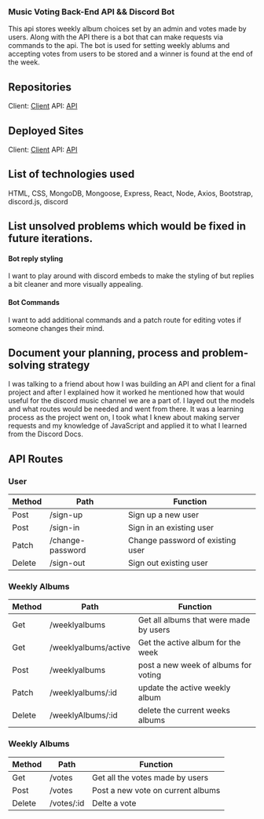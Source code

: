 ### Music Voting Back-End API && Discord Bot

This api stores weekly album choices set by an admin and votes made by users. Along with the API there is a bot that can make requests via commands to the api. The bot is used for setting weekly ablums and accepting votes from users to be stored and a winner is found at the end of the week.

## Repositories
Client: [Client](https://github.com/iamcoryv/music-voting-admin-client)
API: [API](https://github.com/iamcoryv/music-voting-disordbot-api)


## Deployed Sites
Client: [Client](https://iamcoryv.github.io/music-voting-admin-client/)
API: [API](https://afternoon-sea-43422.herokuapp.com/)


## List of technologies used
HTML, CSS, MongoDB, Mongoose, Express, React, Node, Axios, Bootstrap, discord.js, discord


## List unsolved problems which would be fixed in future iterations.

#### Bot reply styling
I want to play around with discord embeds to make the styling of but replies a bit cleaner and more visually appealing.
#### Bot Commands
I want to add additional commands and a patch route for editing votes if someone changes their mind.

## Document your planning, process and problem-solving strategy
I was talking to a friend about how I was building an API and client for a final project and after I
explained how it worked he mentioned how that would useful for the discord music channel we are a part of. I layed out the models and what routes would be needed and went from there. It was a learning process as the project went on, I took what I knew about making server requests and my knowledge of JavaScript and applied it to what I learned from the Discord Docs.

## API Routes

### User

| Method      | Path | Function |
| ----------- | ----------- | ----------- |
| Post      | /sign-up      | Sign up a new user |
| Post   | /sign-in     | Sign in an existing user |
| Patch   |  /change-password | Change password of existing user |
| Delete   |  /sign-out | Sign out existing user |

### Weekly Albums
| Method      | Path | Function |
| ----------- | ----------- | ----------- |
| Get      | /weeklyalbums      | Get all albums that were made by users |
| Get      | /weeklyalbums/active      | Get the active album for the week |
| Post   |  /weeklyalbums | post a new week of albums for voting |
| Patch   | /weeklyalbums/:id  |   update the active weekly album |
| Delete   | /weeklyAlbums/:id  | delete the current weeks albums  |

### Weekly Albums
| Method      | Path | Function |
| ----------- | ----------- | ----------- |
| Get      | /votes      | Get all the votes made by users |
| Post      | /votes      | Post a new vote on current albums |
| Delete   |  /votes/:id  |  Delte a vote |
